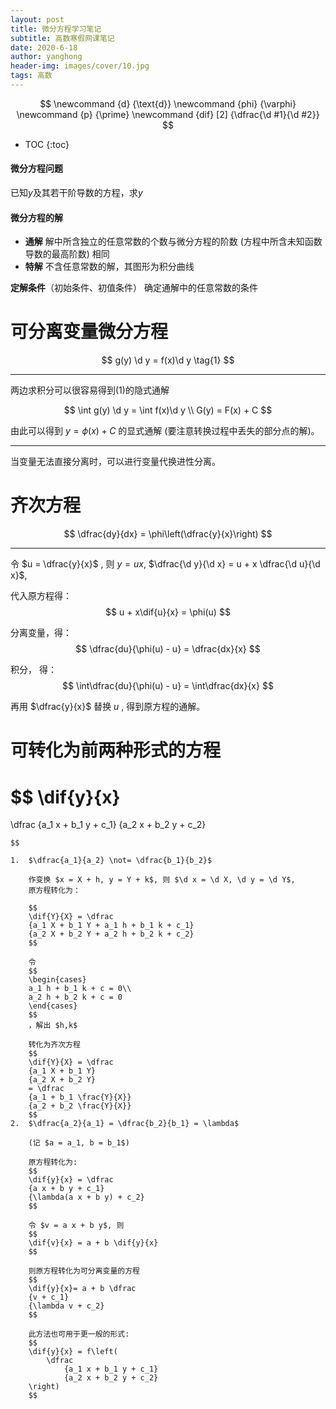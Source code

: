 ```yaml
---
layout: post
title: 微分方程学习笔记
subtitle: 高数寒假网课笔记
date: 2020-6-18
author: yanghong
header-img: images/cover/10.jpg
tags: 高数 
---
```


$$
\newcommand {d} {\text{d}}
\newcommand {phi} {\varphi}
\newcommand {p} {\prime}
\newcommand {dif} [2] {\dfrac{\d #1}{\d #2}}
$$




* TOC
{:toc}




#### 微分方程问题 

已知$y$及其若干阶导数的方程，求$y$

#### 微分方程的解

+ **通解** 解中所含独立的任意常数的个数与微分方程的阶数 (方程中所含未知函数导数的最高阶数) 相同
+ **特解** 不含任意常数的解，其图形为积分曲线

**定解条件**（初始条件、初值条件） 确定通解中的任意常数的条件

# 可分离变量微分方程

$$
g(y) \d y = f(x)\d y \tag{1}
$$

---

两边求积分可以很容易得到$(1)$的隐式通解

$$
\int g(y) \d y = \int f(x)\d y \\
G(y) = F(x) + C
$$

由此可以得到 $y=\phi(x) + C$ 的显式通解 (要注意转换过程中丢失的部分点的解)。

---

当变量无法直接分离时，可以进行变量代换进性分离。


# 齐次方程

$$
\dfrac{dy}{dx} = \phi\left(\dfrac{y}{x}\right)
$$

---

令 $u = \dfrac{y}{x}$ , 则 $y = ux$, $\dfrac{\d y}{\d x} = u + x \dfrac{\d u}{\d x}$,


代入原方程得：
$$
u + x\dif{u}{x} = \phi(u)
$$


分离变量，得：
$$
\dfrac{du}{\phi(u) - u} = \dfrac{dx}{x}
$$

积分， 得：
$$
\int\dfrac{du}{\phi(u) - u} = \int\dfrac{dx}{x}
$$

再用 $\dfrac{y}{x}$ 替换 $u$ , 得到原方程的通解。



# 可转化为前两种形式的方程

$$
\dif{y}{x} 
=
\dfrac
{a_1 x + b_1 y + c_1}
{a_2 x + b_2 y + c_2}

~~~~~~~~(c_1^2 + c_2^2 \not=0)
$$

1. 	$\dfrac{a_1}{a_2} \not= \dfrac{b_1}{b_2}$

	作变换 $x = X + h, y = Y + k$, 则 $\d x = \d X, \d y = \d Y$,
	原方程转化为：

	$$
	\dif{Y}{X} = \dfrac
	{a_1 X + b_1 Y + a_1 h + b_1 k + c_1}
	{a_2 X + b_2 Y + a_2 h + b_2 k + c_2}
	$$

	令 
	$$
	\begin{cases}
	a_1 h + b_1 k + c = 0\\
	a_2 h + b_2 k + c = 0
	\end{cases}
	$$
	，解出 $h,k$

	转化为齐次方程
	$$
	\dif{Y}{X} = \dfrac
	{a_1 X + b_1 Y}
	{a_2 X + b_2 Y}
	= \dfrac
	{a_1 + b_1 \frac{Y}{X}}
	{a_2 + b_2 \frac{Y}{X}}
	$$
2.	$\dfrac{a_2}{a_1} = \dfrac{b_2}{b_1} = \lambda$

	(记 $a = a_1, b = b_1$)

	原方程转化为:
	$$
	\dif{y}{x} = \dfrac
	{a x + b y + c_1}
	{\lambda(a x + b y) + c_2}
	$$

	令 $v = a x + b y$, 则
	$$
	\dif{v}{x} = a + b \dif{y}{x}
	$$

	则原方程转化为可分离变量的方程 
	$$
	\dif{y}{x}= a + b \dfrac
	{v + c_1}
	{\lambda v + c_2}
	$$

	此方法也可用于更一般的形式:
	$$
	\dif{y}{x} = f\left(
		\dfrac
			{a_1 x + b_1 y + c_1}
			{a_2 x + b_2 y + c_2}
	\right)
	$$
























